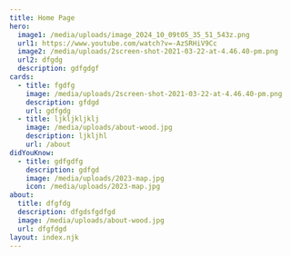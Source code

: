 ```yaml
---
title: Home Page
hero:
  image1: /media/uploads/image_2024_10_09t05_35_51_543z.png
  url1: https://www.youtube.com/watch?v=-AzSRHiV9Cc
  image2: /media/uploads/2screen-shot-2021-03-22-at-4.46.40-pm.png
  url2: dfgdg
  description: gdfgdgf
cards:
  - title: fgdfg
    image: /media/uploads/2screen-shot-2021-03-22-at-4.46.40-pm.png
    description: gfdgd
    url: gdfgdg
  - title: ljkljkljklj
    image: /media/uploads/about-wood.jpg
    description: ljkljhl
    url: /about
didYouKnow:
  - title: gdfgdfg
    description: gdfgd
    image: /media/uploads/2023-map.jpg
    icon: /media/uploads/2023-map.jpg
about:
  title: dfgfdg
  description: dfgdsfgdfgd
  image: /media/uploads/about-wood.jpg
  url: dfgfdgd
layout: index.njk
---
```

